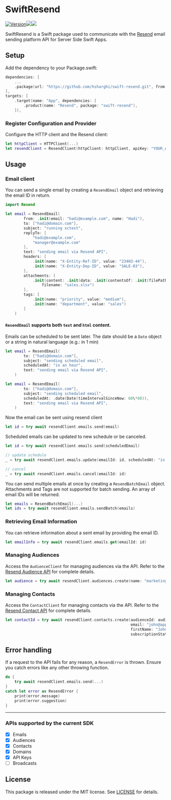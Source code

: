# SwiftResend
[![Version](https://img.shields.io/github/v/release/hsharghi/swift-resend)](https://swift.org)[![](https://img.shields.io/endpoint?url=https%3A%2F%2Fswiftpackageindex.com%2Fapi%2Fpackages%2Fhsharghi%2Fswift-resend%2Fbadge%3Ftype%3Dswift-versions)](https://swiftpackageindex.com/hsharghi/swift-resend)[![](https://img.shields.io/endpoint?url=https%3A%2F%2Fswiftpackageindex.com%2Fapi%2Fpackages%2Fhsharghi%2Fswift-resend%2Fbadge%3Ftype%3Dplatforms)](https://swiftpackageindex.com/hsharghi/swift-resend)


SwiftResend is a Swift package used to communicate with the [Resend](https://resend.com) email sending platform API for Server Side Swift Apps.

## Setup
Add the dependency to your Package.swift:

~~~~swift
dependencies: [
	...
	.package(url: "https://github.com/hsharghi/swift-resend.git", from: "1.0.0")
],
targets: [
    .target(name: "App", dependencies: [
        .product(name: "Resend", package: "swift-resend"),
    ]),
~~~~

### Register Configuration and Provider
Configure the HTTP client and the Resend client:

~~~~swift
let httpClient = HTTPClient(...)
let resendClient = ResendClient(httpClient: httpClient, apiKey: "YOUR_API_KEY")
~~~~

## Usage
### Email client

You can send a single email by creating a `ResendEmail` object and retrieving the email ID in return.

~~~~swift
import Resend

let email = ResendEmail(
        from: .init(email: "hadi@example.com", name: "Hadi"),
        to: ["hadi@domain.com"],
        subject: "running xctest",
        replyTo: [
            "hadi@example.com",
            "manager@example.com"
        ],
        text: "sending email via Resend API",
        headers: [
            .init(name: "X-Entity-Ref-ID", value: "234H3-44"),
            .init(name: "X-Entity-Dep-ID", value: "SALE-03"),
        ],
        attachments: [
            .init(content: .init(data: .init(contentsOf: .init(filePath: "path/to/a/file"))),
                filename: "sales.xlsx")
        ],
        tags: [
            .init(name: "priority", value: "medium"),
            .init(name: "department", value: "sales")
        ]
    )
~~~~
#### `ResendEmail` supports both `text` and `html` content.

Emails can be scheduled to be sent later. The date should be a `Date` object or a string in natural language (e.g.: in 1 min)

~~~~swift
let email = ResendEmail(
        to: ["hadi@domain.com"],
        subject: "sending scheduled email",
        scheduledAt: "in an hour",
        text: "sending email via Resend API",
    )

let email = ResendEmail(
        to: ["hadi@domain.com"],
        subject: "sending scheduled email",
        scheduledAt: .date(Date(timeIntervalSinceNow: 60\*60)),
        text: "sending email via Resend API",
    )
~~~~

Now the email can be sent using resend client

~~~~swift
let id = try await resendClient.emails.send(email)
~~~~

Scheduled emails can be updated to new schedule or be canceled.
~~~~swift
let id = try await resendClient.emails.send(scheduledEmail)

// update schedule 
_ = try await resendClient.emails.update(emailId: id, scheduledAt: "in 5 hours")

// cancel 
_ = try await resendClient.emails.cancel(emailId: id)
~~~~

You can send multiple emails at once by creating a `ResendBatchEmail` object. 
Attachments and Tags are not supported for batch sending. 
An array of email IDs will be returned.


~~~~swift
let emails = ResendBatchEmail(...)
let ids = try await resendClient.emails.sendBatch(emails)
~~~~

### Retrieving Email Information
You can retrieve information about a sent email by providing the email ID.

~~~~swift
let emailInfo = try await resendClient.emails.get(emailId: id)
~~~~


### Managing Audiences

Access the `AudienceClient` for managing audiences via the API. Refer to the [Resend Audience API](https://resend.com/docs/api-reference/audiences) for complete details.
~~~~swift
let audience = try await resendClient.audiences.create(name: "marketing")
~~~~

### Managing Contacts

Access the `ContactClient` for managing contacts via the API. Refer to the [Resend Contact API](https://resend.com/docs/api-reference/contacts) for complete details.
~~~~swift
let contactId = try await resendClient.contacts.create(audienceId: audience.id,
                                                       email: "john@apple.com",
                                                       firstName: "John",
                                                       subscriptionStatus: true)
~~~~

## Error handling
If a request to the API fails for any reason, a `ResendError` is thrown. Ensure you catch errors like any other throwing function.


~~~~swift
do {
    try await resendClient.emails.send(...)
}
catch let error as ResendError {
    print(error.message)
    print(error.suggestion)
}
~~~~

---

### APIs supported by the current SDK

- [x] Emails
- [x] Audiences
- [x] Contacts
- [x] Domains
- [x] API Keys
- [ ] Broadcasts

## License

This package is released under the MIT license. See [LICENSE](https://github.com/hsharghi/swift-resend/blob/main/LICENSE) for details.

